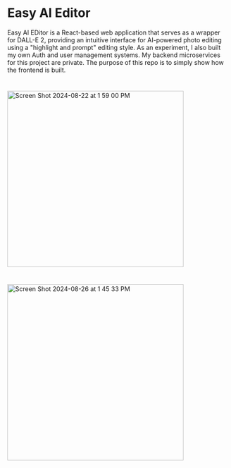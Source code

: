 # Easy AI Editor

Easy AI EDitor is a React-based web application that serves as a wrapper for DALL-E 2, providing an intuitive interface for AI-powered photo editing using a "highlight and prompt" editing style. As an experiment, I also built my own Auth and user management systems. My backend microservices for this project are private. The purpose of this repo is to simply show how the frontend is built.

<h1></h1>
<img src="https://github.com/user-attachments/assets/e1366cd0-fcd3-4f31-b11e-17d1b169f990" alt="Screen Shot 2024-08-22 at 1 59 00 PM" width="400">

<h1></h1>

<img width="400" alt="Screen Shot 2024-08-26 at 1 45 33 PM" src="https://github.com/user-attachments/assets/b2f31096-b836-4020-953f-84cfbc85ed80">
